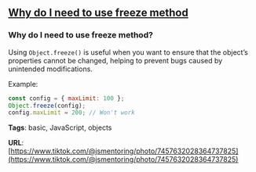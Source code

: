 ## [Why do I need to use freeze method](#why-do-i-need-to-use-freeze-method)

### Why do I need to use freeze method?

Using `Object.freeze()` is useful when you want to ensure that the object’s properties cannot be changed, helping to prevent bugs caused by unintended modifications.

Example:

```javascript
const config = { maxLimit: 100 };
Object.freeze(config);
config.maxLimit = 200; // Won't work
```

**Tags**: basic, JavaScript, objects

**URL**: [https://www.tiktok.com/@jsmentoring/photo/7457632028364737825](https://www.tiktok.com/@jsmentoring/photo/7457632028364737825)
